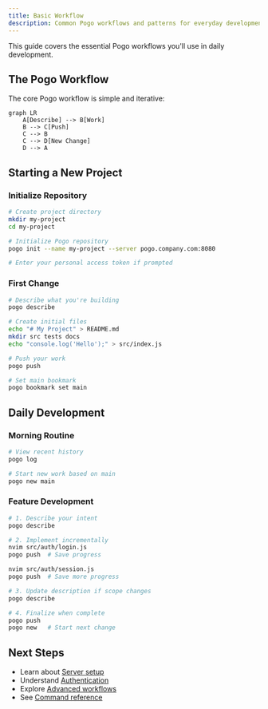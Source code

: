 ```yaml
---
title: Basic Workflow
description: Common Pogo workflows and patterns for everyday development
---
```


This guide covers the essential Pogo workflows you'll use in daily development.

## The Pogo Workflow

The core Pogo workflow is simple and iterative:

```mermaid
graph LR
    A[Describe] --> B[Work]
    B --> C[Push]
    C --> B
    C --> D[New Change]
    D --> A
```

## Starting a New Project

### Initialize Repository

```bash
# Create project directory
mkdir my-project
cd my-project

# Initialize Pogo repository
pogo init --name my-project --server pogo.company.com:8080

# Enter your personal access token if prompted
```

### First Change

```bash
# Describe what you're building
pogo describe

# Create initial files
echo "# My Project" > README.md
mkdir src tests docs
echo "console.log('Hello');" > src/index.js

# Push your work
pogo push

# Set main bookmark
pogo bookmark set main
```

## Daily Development

### Morning Routine

```bash
# View recent history
pogo log

# Start new work based on main
pogo new main
```

### Feature Development

```bash
# 1. Describe your intent
pogo describe

# 2. Implement incrementally
nvim src/auth/login.js
pogo push  # Save progress

nvim src/auth/session.js
pogo push  # Save more progress

# 3. Update description if scope changes
pogo describe

# 4. Finalize when complete
pogo push
pogo new   # Start next change
```

## Next Steps

- Learn about [Server setup](/guides/server-setup)
- Understand [Authentication](/guides/authentication)
- Explore [Advanced workflows](/guides/advanced-workflows)
- See [Command reference](/reference/commands)
